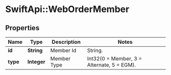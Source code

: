 # SwiftApi::WebOrderMember

## Properties
Name | Type | Description | Notes
------------ | ------------- | ------------- | -------------
**id** | **String** | Member Id | String. | 
**type** | **Integer** | Member Type | Int32(0 &#x3D; Member, 3 &#x3D; Alternate, 5 &#x3D; EGM). | 


